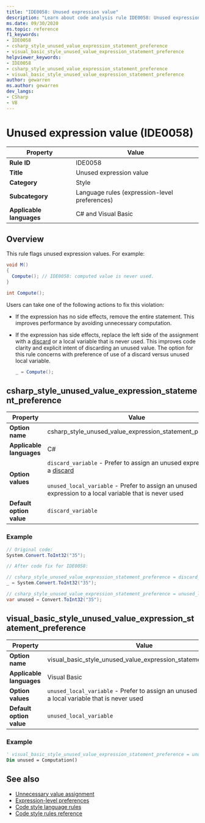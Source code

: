 ```yaml
---
title: "IDE0058: Unused expression value"
description: "Learn about code analysis rule IDE0058: Unused expression value"
ms.date: 09/30/2020
ms.topic: reference
f1_keywords:
- IDE0058
- csharp_style_unused_value_expression_statement_preference
- visual_basic_style_unused_value_expression_statement_preference
helpviewer_keywords:
- IDE0058
- csharp_style_unused_value_expression_statement_preference
- visual_basic_style_unused_value_expression_statement_preference
author: gewarren
ms.author: gewarren
dev_langs:
- CSharp
- VB
---
```

# Unused expression value (IDE0058)

|Property|Value|
|-|-|
| **Rule ID** | IDE0058 |
| **Title** | Unused expression value |
| **Category** | Style |
| **Subcategory** | Language rules (expression-level preferences) |
| **Applicable languages** | C# and Visual Basic |

## Overview

This rule flags unused expression values. For example:

```csharp
void M()
{
  Compute(); // IDE0058: computed value is never used.
}

int Compute();
```

Users can take one of the following actions to fix this violation:

- If the expression has no side effects, remove the entire statement. This improves performance by avoiding unnecessary computation.

- If the expression has side effects, replace the left side of the assignment with a [discard](../../../csharp/discards.md) or a local variable that is never used. This improves code clarity and explicit intent of discarding an unused value. The option for this rule concerns with preference of use of a discard versus unused local variable.

  ```csharp
  _ = Compute();
  ```

## csharp_style_unused_value_expression_statement_preference

|Property|Value|
|-|-|
| **Option name** | csharp_style_unused_value_expression_statement_preference
| **Applicable languages** | C# |
| **Option values** | `discard_variable` - Prefer to assign an unused expression to a [discard](../../../csharp/discards.md) <br /><br />`unused_local_variable` - Prefer to assign an unused expression to a local variable that is never used |
| **Default option value** | `discard_variable` |

### Example

```csharp
// Original code:
System.Convert.ToInt32("35");

// After code fix for IDE0058:

// csharp_style_unused_value_expression_statement_preference = discard_variable
_ = System.Convert.ToInt32("35");

// csharp_style_unused_value_expression_statement_preference = unused_local_variable
var unused = Convert.ToInt32("35");
```

## visual_basic_style_unused_value_expression_statement_preference

|Property|Value|
|-|-|
| **Option name** | visual_basic_style_unused_value_expression_statement_preference
| **Applicable languages** | Visual Basic |
| **Option values** | `unused_local_variable` - Prefer to assign an unused expression to a local variable that is never used |
| **Default option value** | `unused_local_variable` |

### Example

```vb
' visual_basic_style_unused_value_expression_statement_preference = unused_local_variable
Dim unused = Computation()
```

## See also

- [Unnecessary value assignment](ide0059.md)
- [Expression-level preferences](expression-level-preferences.md)
- [Code style language rules](language-rules.md)
- [Code style rules reference](index.md)